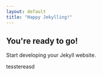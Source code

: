 ```yaml
---
layout: default
title: "Happy Jekylling!"
---
```


## You're ready to go!

Start developing your Jekyll website.

tesstereasd